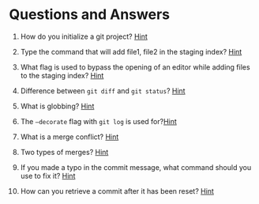 # Questions and Answers

1. How do you initialize a git project? [Hint](https://classroom.udacity.com/courses/ud123/lessons/5f584ce7-1b7b-4848-80c1-b559739ea363/concepts/85cd2f5e-a3a9-467f-9043-96d8b627787b)

2. Type the command that will add file1, file2 in the staging index? [Hint](https://classroom.udacity.com/courses/ud123/lessons/5f584ce7-1b7b-4848-80c1-b559739ea363/concepts/85cd2f5e-a3a9-467f-9043-96d8b627787b)

3. What flag is used to bypass the opening of an editor while adding files to the staging index? [Hint](https://classroom.udacity.com/courses/ud123/lessons/5f584ce7-1b7b-4848-80c1-b559739ea363/concepts/95564c00-5060-45e7-aa24-e26fb9039f90)

4. Difference between `git diff` and `git status`? [Hint](https://classroom.udacity.com/courses/ud123/lessons/5f584ce7-1b7b-4848-80c1-b559739ea363/concepts/60adab01-79c2-4bed-8ffc-384ad22a9e30)

5. What is globbing? [Hint](https://classroom.udacity.com/courses/ud123/lessons/5f584ce7-1b7b-4848-80c1-b559739ea363/concepts/d4275710-06eb-431c-bec6-13a202f1dfbb)

6. The `—decorate` flag with `git log` is used for?[Hint](https://classroom.udacity.com/courses/ud123/lessons/61776182-df3f-4767-9558-5d1591c1a709/concepts/f22ea0e4-4a68-4d3a-91c8-0c19915af71f)

7. What is a merge conflict? [Hint](https://classroom.udacity.com/courses/ud123/lessons/61776182-df3f-4767-9558-5d1591c1a709/concepts/84037f3a-2ba6-4317-a705-4dc5f342295e)

8. Two types of merges? [Hint](https://classroom.udacity.com/courses/ud123/lessons/61776182-df3f-4767-9558-5d1591c1a709/concepts/3a831268-c6c7-4d10-a755-37e1232a2b4c)

9. If you made a typo in the commit message, what command should you use to fix it? [Hint](https://classroom.udacity.com/courses/ud123/lessons/f02167ad-3ba7-40e0-a157-e5320a5b0dc8/concepts/e176503b-3eae-4b22-a1b3-2953bab3d5e5)

10. How can you retrieve a commit after it has been reset? [Hint](https://classroom.udacity.com/courses/ud123/lessons/f02167ad-3ba7-40e0-a157-e5320a5b0dc8/concepts/fed81eb7-49b4-4129-9f6b-8201e0796fd8)
